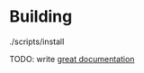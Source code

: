 # Building

./scripts/install




TODO: write [great documentation](http://jacobian.org/writing/what-to-write/)
